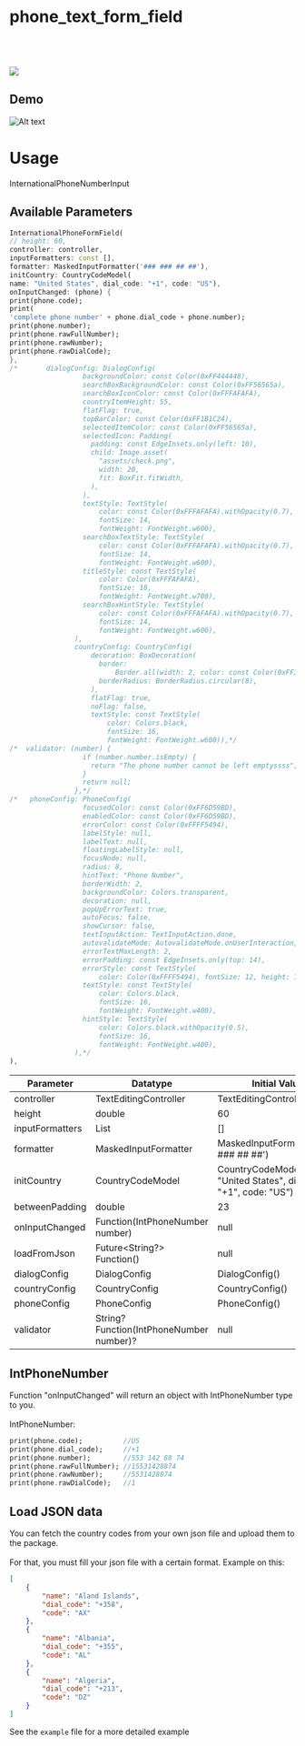 
# phone_text_form_field

<div style="height:6px;"></div>

<div style="height:32px;"></div>

![](https://github.com/Moeed366/images/assets/101408316/d39904f4-9417-4c8b-919c-bc8c31c9079d)


## Demo

![Alt text](text_form_fied.gif)

# Usage
InternationalPhoneNumberInput

## Available Parameters

```dart
InternationalPhoneFormField(
// height: 60,
controller: controller,
inputFormatters: const [],
formatter: MaskedInputFormatter('### ### ## ##'),
initCountry: CountryCodeModel(
name: "United States", dial_code: "+1", code: "US"),
onInputChanged: (phone) {
print(phone.code);
print(
'complete phone number' + phone.dial_code + phone.number);
print(phone.number);
print(phone.rawFullNumber);
print(phone.rawNumber);
print(phone.rawDialCode);
},
/*       dialogConfig: DialogConfig(
                  backgroundColor: const Color(0xFF444448),
                  searchBoxBackgroundColor: const Color(0xFF56565a),
                  searchBoxIconColor: const Color(0xFFFAFAFA),
                  countryItemHeight: 55,
                  flatFlag: true,
                  topBarColor: const Color(0xFF1B1C24),
                  selectedItemColor: const Color(0xFF56565a),
                  selectedIcon: Padding(
                    padding: const EdgeInsets.only(left: 10),
                    child: Image.asset(
                      "assets/check.png",
                      width: 20,
                      fit: BoxFit.fitWidth,
                    ),
                  ),
                  textStyle: TextStyle(
                      color: const Color(0xFFFAFAFA).withOpacity(0.7),
                      fontSize: 14,
                      fontWeight: FontWeight.w600),
                  searchBoxTextStyle: TextStyle(
                      color: const Color(0xFFFAFAFA).withOpacity(0.7),
                      fontSize: 14,
                      fontWeight: FontWeight.w600),
                  titleStyle: const TextStyle(
                      color: Color(0xFFFAFAFA),
                      fontSize: 18,
                      fontWeight: FontWeight.w700),
                  searchBoxHintStyle: TextStyle(
                      color: const Color(0xFFFAFAFA).withOpacity(0.7),
                      fontSize: 14,
                      fontWeight: FontWeight.w600),
                ),
                countryConfig: CountryConfig(
                    decoration: BoxDecoration(
                      border:
                          Border.all(width: 2, color: const Color(0xFF3f4046)),
                      borderRadius: BorderRadius.circular(8),
                    ),
                    flatFlag: true,
                    noFlag: false,
                    textStyle: const TextStyle(
                        color: Colors.black,
                        fontSize: 16,
                        fontWeight: FontWeight.w600)),*/
/*  validator: (number) {
                  if (number.number.isEmpty) {
                    return "The phone number cannot be left emptyssss";
                  }
                  return null;
                },*/
/*   phoneConfig: PhoneConfig(
                  focusedColor: const Color(0xFF6D59BD),
                  enabledColor: const Color(0xFF6D59BD),
                  errorColor: const Color(0xFFFF5494),
                  labelStyle: null,
                  labelText: null,
                  floatingLabelStyle: null,
                  focusNode: null,
                  radius: 8,
                  hintText: "Phone Number",
                  borderWidth: 2,
                  backgroundColor: Colors.transparent,
                  decoration: null,
                  popUpErrorText: true,
                  autoFocus: false,
                  showCursor: false,
                  textInputAction: TextInputAction.done,
                  autovalidateMode: AutovalidateMode.onUserInteraction,
                  errorTextMaxLength: 2,
                  errorPadding: const EdgeInsets.only(top: 14),
                  errorStyle: const TextStyle(
                      color: Color(0xFFFF5494), fontSize: 12, height: 1),
                  textStyle: const TextStyle(
                      color: Colors.black,
                      fontSize: 16,
                      fontWeight: FontWeight.w400),
                  hintStyle: TextStyle(
                      color: Colors.black.withOpacity(0.5),
                      fontSize: 16,
                      fontWeight: FontWeight.w400),
                ),*/
),
```

| Parameter                           | Datatype                                 |             Initial Value             |
|---------------------------------    |----------------------------------        |---------------------------------------|
| controller                          | TextEditingController                    |        TextEditingController()        |
| height                              | double                                   |                  60                   |
| inputFormatters                     | List<TextInputFormatter>                 |                  []                   |
| formatter                           | MaskedInputFormatter                     | MaskedInputFormatter('### ### ## ##') |
| initCountry                         | CountryCodeModel                         | CountryCodeModel(name: "United States", dial_code: "+1", code: "US") |
| betweenPadding                      | double                                   |                  23                   |
| onInputChanged                      | Function(IntPhoneNumber number)          |                 null                  |
| loadFromJson                        | Future<String?> Function()               |                 null                  |
| dialogConfig                        | DialogConfig                             |            DialogConfig()             |
| countryConfig                       | CountryConfig                            |            CountryConfig()            |
| phoneConfig                         | PhoneConfig                              |            PhoneConfig()              |
| validator                           | String? Function(IntPhoneNumber number)? |                 null                  |




## IntPhoneNumber
Function "onInputChanged" will return an object with IntPhoneNumber type to you. <br></br>
IntPhoneNumber:
```dart
print(phone.code);          //US
print(phone.dial_code);     //+1
print(phone.number);        //553 142 88 74
print(phone.rawFullNumber); //15531428874
print(phone.rawNumber);     //5531428874
print(phone.rawDialCode);   //1
```

## Load JSON data
You can fetch the country codes from your own json file and upload them to the package.<br></br>
For that, you must fill your json file with a certain format. Example on this:

```json
[
    {
        "name": "Aland Islands",
        "dial_code": "+358",
        "code": "AX"
    },
    {
        "name": "Albania",
        "dial_code": "+355",
        "code": "AL"
    },
    {
        "name": "Algeria",
        "dial_code": "+213",
        "code": "DZ"
    }
]
```


See the `example` file for a more detailed example

